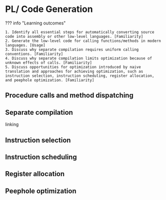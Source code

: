 # PL/ Code Generation

??? info "Learning outcomes"

    1. Identify all essential steps for automatically converting source code into assembly or other low-level languages. [Familiarity]
    2. Generate the low-level code for calling functions/methods in modern languages. [Usage]
    3. Discuss why separate compilation requires uniform calling conventions. [Familiarity]
    4. Discuss why separate compilation limits optimization because of unknown effects of calls. [Familiarity]
    5. Discuss opportunities for optimization introduced by naive translation and approaches for achieving optimization, such as instruction selection, instruction scheduling, register allocation, and peephole optimization. [Familiarity]

## Procedure calls and method dispatching

## Separate compilation

linking

## Instruction selection

## Instruction scheduling

## Register allocation

## Peephole optimization
